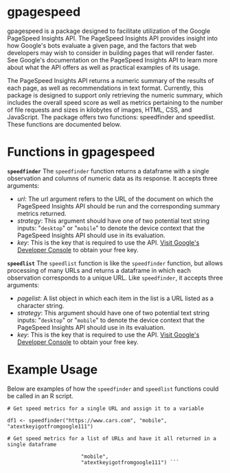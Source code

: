 # gpagespeed

gpagespeed is a package designed to facilitate utilization of the Google PageSpeed Insights API. The PageSpeed Insights API provides insight into how Google's bots evaluate a given page, and the factors that web developers may wish to consider in building pages that will render faster. See Google's documentation on the PageSpeed Insights API to learn more about what the API offers as well as practical examples of its usage.

The PageSpeed Insights API returns a numeric summary of the results of each page, as well as recommendations in text format. Currently, this package is designed to support only retrieving the numeric summary, which includes the overall speed score as well as metrics pertaining to the number of file requests and sizes in kilobytes of images, HTML, CSS, and JavaScript. The package offers two functions: speedfinder and speedlist. These functions are documented below.

# Functions in gpagespeed

<strong>`speedfinder`</strong> The `speedfinder` function returns a dataframe with a single observation and columns of numeric data as its response. It accepts three arguments:

* _url_: The url argument refers to the URL of the document on which the PageSpeed Insights API should be run and the corresponding summary metrics returned.    
* _strategy_: This argument should have one of two potential text string inputs: "`desktop`" or "`mobile`" to denote the device context that the PageSpeed Insights API should use in its evaluation.   
* _key_: This is the key that is required to use the API. [Visit Google's Developer Console](https://developers.google.com/console/help/using-keys) to obtain your free key.    

<strong>`speedlist`</strong> The `speedlist` function is like the `speedfinder` function, but allows processing of many URLs and returns a dataframe in which each observation corresponds to a unique URL. Like `speedfinder`, it accepts three arguments:

* _pagelist_: A list object in which each item in the list is a URL listed as a character string.   
* _strategy_: This argument should have one of two potential text string inputs: "`desktop`" or "`mobile`" to denote the device context that the PageSpeed Insights API should use in its evaluation.   
* _key_: This is the key that is required to use the API. [Visit Google's Developer Console](https://developers.google.com/console/help/using-keys) to obtain your free key.    

# Example Usage

Below are examples of how the `speedfinder` and `speedlist` functions could be called in an R script.

``` # Get speed metrics for a single URL and assign it to a variable ```

``` df1 <- speedfinder("https://www.cars.com", "mobile", "atextkeyigotfromgoogle111") ```

``` # Get speed metrics for a list of URLs and have it all returned in a single dataframe ```

``` df2 <- speedlist(c("https://www.cars.com", "http://www.yahoo.com", "http://www.techmeme.com"), 
                        "mobile",
                        "atextkeyigotfromgoogle111") ``` 
